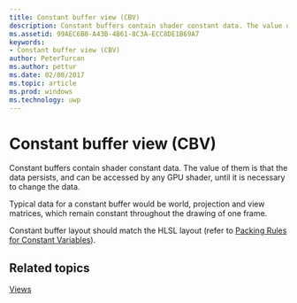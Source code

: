 ---title: Constant buffer view (CBV)description: Constant buffers contain shader constant data. The value of them is that the data persists, and can be accessed by any GPU shader, until it is necessary to change the data.ms.assetid: 99AEC6B0-A43B-4B61-8C3A-ECC8DE1B69A7keywords:- Constant buffer view (CBV)author: PeterTurcanms.author: petturms.date: 02/08/2017ms.topic: articlems.prod: windowsms.technology: uwp---# Constant buffer view (CBV)Constant buffers contain shader constant data. The value of them is that the data persists, and can be accessed by any GPU shader, until it is necessary to change the data.Typical data for a constant buffer would be world, projection and view matrices, which remain constant throughout the drawing of one frame.Constant buffer layout should match the HLSL layout (refer to [Packing Rules for Constant Variables](https://msdn.microsoft.com/library/windows/desktop/bb509632.aspx)).## <span id="related-topics"></span>Related topics[Views](views.md)  